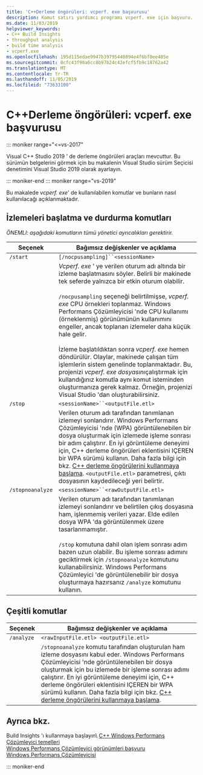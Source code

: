 ```yaml
---
title: 'C++Derleme öngörüleri: vcperf. exe başvurusu'
description: Komut satırı yardımcı programı vcperf. exe için başvuru.
ms.date: 11/03/2019
helpviewer_keywords:
- C++ Build Insights
- throughput analysis
- build time analysis
- vcperf.exe
ms.openlocfilehash: 195d115edae9947b39795440894e4f6bf0ee485e
ms.sourcegitcommit: 0cfc43f90a6cc8b97b24c42efcf5fb9c18762a42
ms.translationtype: MT
ms.contentlocale: tr-TR
ms.lasthandoff: 11/05/2019
ms.locfileid: "73633100"
---
```

# <a name="c-build-insights-vcperfexe-reference"></a>C++Derleme öngörüleri: vcperf. exe başvurusu

::: moniker range="<=vs-2017"

Visual C++ Studio 2019 ' de derleme öngörüleri araçları mevcuttur. Bu sürümün belgelerini görmek için bu makalenin Visual Studio sürüm Seçicisi denetimini Visual Studio 2019 olarak ayarlayın.

::: moniker-end
::: moniker range="vs-2019"

Bu makalede *vcperf. exe*' de kullanılabilen komutlar ve bunların nasıl kullanılacağı açıklanmaktadır.

## <a name="commands-to-start-and-stop-traces"></a>İzlemeleri başlatma ve durdurma komutları

*ÖNEMLI: aşağıdaki komutların tümü yönetici ayrıcalıkları gerektirir.*

| Seçenek           | Bağımsız değişkenler ve açıklama |
|------------------|---------------------------|
| `/start`         | `[/nocpusampling]``<sessionName>` |
|                  | *Vcperf. exe* ' ye verilen oturum adı altında bir izleme başlatmasını söyler. Belirli bir makinede tek seferde yalnızca bir etkin oturum olabilir. <br/><br/> `/nocpusampling` seçeneği belirtilmişse, *vcperf. exe* CPU örnekleri toplanmaz. Windows Performans Çözümleyicisi 'nde CPU kullanımı (örneklenmiş) görünümünün kullanımını engeller, ancak toplanan izlemeler daha küçük hale gelir. <br/><br/> İzleme başlatıldıktan sonra *vcperf. exe* hemen döndürülür. Olaylar, makinede çalışan tüm işlemlerin sistem genelinde toplanmaktadır. Bu, projenizi *vcperf. exe dosyasını*çalıştırmak için kullandığınız komutla aynı komut isteminden oluşturmanıza gerek kalmaz. Örneğin, projenizi Visual Studio 'dan oluşturabilirsiniz. |
| `/stop`          | `<sessionName>``<outputFile.etl>` |
|                  | Verilen oturum adı tarafından tanımlanan izlemeyi sonlandırır. Windows Performans Çözümleyicisi 'nde (WPA) görüntülenebilen bir dosya oluşturmak için izlemede işleme sonrası bir adım çalıştırır. En iyi görüntüleme deneyimi için, C++ derleme öngörüleri eklentisini IÇEREN bir WPA sürümü kullanın. Daha fazla bilgi için bkz. [ C++ derleme öngörülerini kullanmaya başlama](get-started-with-cpp-build-insights.md). `<outputFile.etl>` parametresi, çıktı dosyasının kaydedileceği yeri belirtir. |
| `/stopnoanalyze` | `<sessionName>``<rawOutputFile.etl>` |
|                  | Verilen oturum adı tarafından tanımlanan izlemeyi sonlandırır ve belirtilen çıkış dosyasına ham, işlenmemiş verileri yazar. Elde edilen dosya WPA 'da görüntülenmek üzere tasarlanmamıştır. <br/><br/> `/stop` komutuna dahil olan işlem sonrası adım bazen uzun olabilir. Bu işleme sonrası adımını geciktirmek için `/stopnoanalyze` komutunu kullanabilirsiniz. Windows Performans Çözümleyici 'de görüntülenebilir bir dosya oluşturmaya hazırsanız `/analyze` komutunu kullanın. |

## <a name="miscellaneous-commands"></a>Çeşitli komutlar

| Seçenek     | Bağımsız değişkenler ve açıklama |
|------------|---------------------------|
| `/analyze` | `<rawInputFile.etl> <outputFile.etl>` |
|            | `/stopnoanalyze` komutu tarafından oluşturulan ham izleme dosyasını kabul eder. Windows Performans Çözümleyicisi 'nde görüntülenebilen bir dosya oluşturmak için bu izlemede bir işleme sonrası adımı çalıştırır. En iyi görüntüleme deneyimi için, C++ derleme öngörüleri eklentisini IÇEREN bir WPA sürümü kullanın. Daha fazla bilgi için bkz. [ C++ derleme öngörülerini kullanmaya başlama](get-started-with-cpp-build-insights.md). |

## <a name="see-also"></a>Ayrıca bkz.

Build Insights 'ı kullanmaya başlayın\ [ C++ ](get-started-with-cpp-build-insights.md)
[Windows Performans Çözümleyici temelleri](wpa-basics.md)\
[Windows Performans Çözümleyici görünümleri başvuru](wpa-views-reference.md)\
[Windows Performans Çözümleyicisi](/windows-hardware/test/wpt/windows-performance-analyzer)

::: moniker-end
